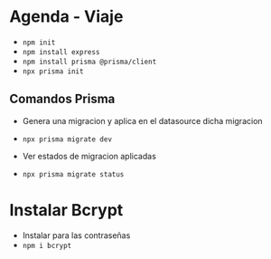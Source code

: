 # Agenda - Viaje

- `npm init`
- `npm install express`
- `npm install prisma @prisma/client`
- `npx prisma init`

## Comandos Prisma

- Genera una migracion y aplica en el datasource dicha migracion
- `npx prisma migrate dev`

- Ver estados de migracion aplicadas
- `npx prisma migrate status`

# Instalar Bcrypt

- Instalar para las contraseñas
- `npm i bcrypt`
